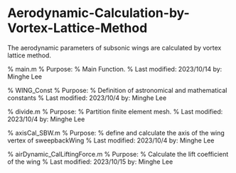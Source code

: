 # Aerodynamic-Calculation-by-Vortex-Lattice-Method
The aerodynamic parameters of subsonic wings are calculated by vortex lattice method.

% main.m
% Purpose:
%   Main Function.
% Last modified:   2023/10/14    by: Minghe Lee  

% WING_Const
% Purpose:
%   Definition of astronomical and mathematical constants
% Last modified:   2023/10/4    by: Minghe Lee  

% divide.m
% Purpose:
%   Partition finite element mesh.
% Last modified:   2023/10/4    by: Minghe Lee  

% axisCal_SBW.m
% Purpose:
%   define and calculate the axis of the wing vertex of sweepbackWing
% Last modified:   2023/10/4    by: Minghe Lee 

% airDynamic_CalLiftingForce.m
% Purpose:
%   Calculate the lift coefficient of the wing
% Last modified:   2023/10/15    by: Minghe Lee 
